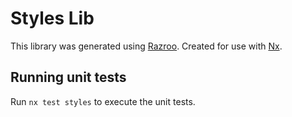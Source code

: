 # Styles Lib

This library was generated using [Razroo](https://razroo.com).
Created for use with [Nx](https://nx.dev).

## Running unit tests

Run `nx test styles` to execute the unit tests.
